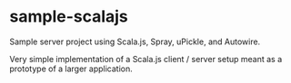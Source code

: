 # sample-scalajs
Sample server project using Scala.js, Spray, uPickle, and Autowire.

Very simple implementation of a Scala.js client / server setup meant as a prototype of a larger application.
